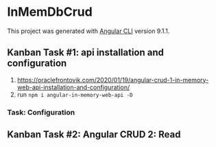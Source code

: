 # InMemDbCrud

This project was generated with [Angular CLI](https://github.com/angular/angular-cli) version 9.1.1.

## Kanban Task #1: api installation and configuration

1. <https://oraclefrontovik.com/2020/01/19/angular-crud-1-in-memory-web-api-installation-and-configuration/>
2. run ```npm i angular-in-memory-web-api -D```

### Task: Configuration

## Kanban Task #2: Angular CRUD 2: Read
